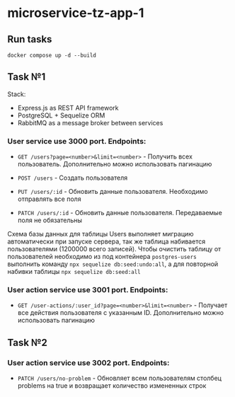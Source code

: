 # microservice-tz-app-1
## Run tasks
`docker compose up -d --build`
## Task №1
Stack:
* Express.js as REST API framework
* PostgreSQL + Sequelize ORM
* RabbitMQ as a message broker between services

### User service use 3000 port. Endpoints:
* `GET /users?page=<number>&limit=<number>` - Получить всех пользователь. Дополнительно можно использовать пагинацию

* `POST /users` - Создать пользователя

* `PUT /users/:id` - Обновить данные пользователя. Необходимо отправлять все поля

* `PATCH /users/:id` - Обновить данные пользователя. Передаваемые поля не обязательны

Схема базы данных для таблицы Users выполняет миграцию автоматически при запуске сервера, так же таблица набивается пользователями (1200000 всего записей).
Чтобы очистить таблицу от пользователей необходимо из под контейнера `postgres-users` выполнить команду `npx sequelize db:seed:undo:all`, а для повторной набивки таблицы `npx sequelize db:seed:all`

### User action service use 3001 port. Endpoints:
* `GET /user-actions/:user_id?page=<number>&limit=<number>` - Получает все действия пользователя с указанным ID. Дополнительно можно использовать пагинацию

## Task №2
### User action service use 3002 port. Endpoints:
* `PATCH /users/no-problem` - Обновляет всем пользователям столбец problems на true и возвращает количество измененных строк